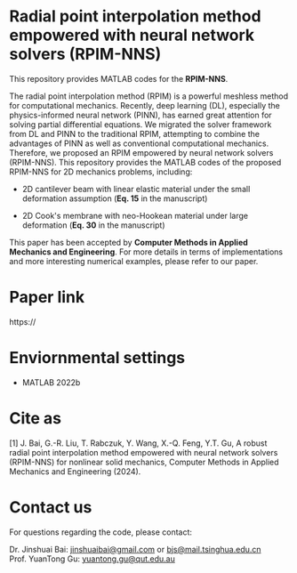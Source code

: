 # Radial point interpolation method empowered with neural network solvers (RPIM-NNS)

This repository provides MATLAB codes for the **RPIM-NNS**. 

The radial point interpolation method (RPIM) is a powerful meshless method for computational mechanics. Recently, deep learning (DL), especially the physics-informed neural network (PINN), has earned great attention for solving partial differential equations. We migrated the solver framework from DL and PINN to the traditional RPIM, attempting to combine the advantages of PINN as well as conventional computational mechanics. Therefore, we proposed an RPIM empowered by neural network solvers (RPIM-NNS). This repository provides the MATLAB codes of the proposed RPIM-NNS for 2D mechanics problems, including:

 - 2D cantilever beam with linear elastic material under the small deformation assumption (**Eq. 15** in the manuscript)
      
 - 2D Cook's membrane with neo-Hookean material under large deformation (**Eq. 30** in the manuscript)  
               
This paper has been accepted by **Computer Methods in Applied Mechanics and Engineering**. For more details in terms of implementations and more interesting numerical examples, please refer to our paper.

# Paper link
https://

# Enviornmental settings
 - MATLAB 2022b

# Cite as
[1] J. Bai, G.-R. Liu, T. Rabczuk, Y. Wang, X.-Q. Feng, Y.T. Gu, A robust radial point interpolation method empowered with neural network solvers (RPIM-NNS) for nonlinear solid mechanics, Computer Methods in Applied Mechanics and Engineering (2024). 

# Contact us
For questions regarding the code, please contact:

Dr. Jinshuai Bai: jinshuaibai@gmail.com or bjs@mail.tsinghua.edu.cn  
Prof. YuanTong Gu: yuantong.gu@qut.edu.au  
